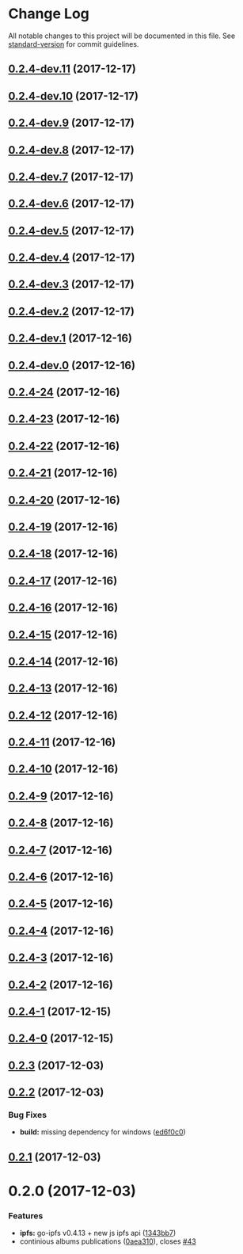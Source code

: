 # Change Log

All notable changes to this project will be documented in this file. See [standard-version](https://github.com/conventional-changelog/standard-version) for commit guidelines.

<a name="0.2.4-dev.11"></a>
## [0.2.4-dev.11](https://github.com/pathephone/pathephone-desktop/compare/v0.2.4-dev.10...v0.2.4-dev.11) (2017-12-17)



<a name="0.2.4-dev.10"></a>
## [0.2.4-dev.10](https://github.com/pathephone/pathephone-desktop/compare/v0.2.4-dev.9...v0.2.4-dev.10) (2017-12-17)



<a name="0.2.4-dev.9"></a>
## [0.2.4-dev.9](https://github.com/pathephone/pathephone-desktop/compare/v0.2.4-dev.8...v0.2.4-dev.9) (2017-12-17)



<a name="0.2.4-dev.8"></a>
## [0.2.4-dev.8](https://github.com/pathephone/pathephone-desktop/compare/v0.2.4-dev.7...v0.2.4-dev.8) (2017-12-17)



<a name="0.2.4-dev.7"></a>
## [0.2.4-dev.7](https://github.com/pathephone/pathephone-desktop/compare/v0.2.4-dev.6...v0.2.4-dev.7) (2017-12-17)



<a name="0.2.4-dev.6"></a>
## [0.2.4-dev.6](https://github.com/pathephone/pathephone-desktop/compare/v0.2.4-dev.5...v0.2.4-dev.6) (2017-12-17)



<a name="0.2.4-dev.5"></a>
## [0.2.4-dev.5](https://github.com/pathephone/pathephone-desktop/compare/v0.2.4-dev.4...v0.2.4-dev.5) (2017-12-17)



<a name="0.2.4-dev.4"></a>
## [0.2.4-dev.4](https://github.com/pathephone/pathephone-desktop/compare/v0.2.4-dev.3...v0.2.4-dev.4) (2017-12-17)



<a name="0.2.4-dev.3"></a>
## [0.2.4-dev.3](https://github.com/pathephone/pathephone-desktop/compare/v0.2.4-dev.2...v0.2.4-dev.3) (2017-12-17)



<a name="0.2.4-dev.2"></a>
## [0.2.4-dev.2](https://github.com/pathephone/pathephone-desktop/compare/v0.2.4-dev.1...v0.2.4-dev.2) (2017-12-17)



<a name="0.2.4-dev.1"></a>
## [0.2.4-dev.1](https://github.com/pathephone/pathephone-desktop/compare/v0.2.4-dev.0...v0.2.4-dev.1) (2017-12-16)



<a name="0.2.4-dev.0"></a>
## [0.2.4-dev.0](https://github.com/pathephone/pathephone-desktop/compare/v0.2.4-24...v0.2.4-dev.0) (2017-12-16)



<a name="0.2.4-24"></a>
## [0.2.4-24](https://github.com/pathephone/pathephone-desktop/compare/v0.2.4-23...v0.2.4-24) (2017-12-16)



<a name="0.2.4-23"></a>
## [0.2.4-23](https://github.com/pathephone/pathephone-desktop/compare/v0.2.4-22...v0.2.4-23) (2017-12-16)



<a name="0.2.4-22"></a>
## [0.2.4-22](https://github.com/pathephone/pathephone-desktop/compare/v0.2.4-21...v0.2.4-22) (2017-12-16)



<a name="0.2.4-21"></a>
## [0.2.4-21](https://github.com/pathephone/pathephone-desktop/compare/v0.2.4-20...v0.2.4-21) (2017-12-16)



<a name="0.2.4-20"></a>
## [0.2.4-20](https://github.com/pathephone/pathephone-desktop/compare/v0.2.4-19...v0.2.4-20) (2017-12-16)



<a name="0.2.4-19"></a>
## [0.2.4-19](https://github.com/pathephone/pathephone-desktop/compare/v0.2.4-18...v0.2.4-19) (2017-12-16)



<a name="0.2.4-18"></a>
## [0.2.4-18](https://github.com/pathephone/pathephone-desktop/compare/v0.2.4-17...v0.2.4-18) (2017-12-16)



<a name="0.2.4-17"></a>
## [0.2.4-17](https://github.com/pathephone/pathephone-desktop/compare/v0.2.4-16...v0.2.4-17) (2017-12-16)



<a name="0.2.4-16"></a>
## [0.2.4-16](https://github.com/pathephone/pathephone-desktop/compare/v0.2.4-15...v0.2.4-16) (2017-12-16)



<a name="0.2.4-15"></a>
## [0.2.4-15](https://github.com/pathephone/pathephone-desktop/compare/v0.2.4-14...v0.2.4-15) (2017-12-16)



<a name="0.2.4-14"></a>
## [0.2.4-14](https://github.com/pathephone/pathephone-desktop/compare/v0.2.4-13...v0.2.4-14) (2017-12-16)



<a name="0.2.4-13"></a>
## [0.2.4-13](https://github.com/pathephone/pathephone-desktop/compare/v0.2.4-12...v0.2.4-13) (2017-12-16)



<a name="0.2.4-12"></a>
## [0.2.4-12](https://github.com/pathephone/pathephone-desktop/compare/v0.2.4-11...v0.2.4-12) (2017-12-16)



<a name="0.2.4-11"></a>
## [0.2.4-11](https://github.com/pathephone/pathephone-desktop/compare/v0.2.4-10...v0.2.4-11) (2017-12-16)



<a name="0.2.4-10"></a>
## [0.2.4-10](https://github.com/pathephone/pathephone-desktop/compare/v0.2.4-9...v0.2.4-10) (2017-12-16)



<a name="0.2.4-9"></a>
## [0.2.4-9](https://github.com/pathephone/pathephone-desktop/compare/v0.2.4-8...v0.2.4-9) (2017-12-16)



<a name="0.2.4-8"></a>
## [0.2.4-8](https://github.com/pathephone/pathephone-desktop/compare/v0.2.4-7...v0.2.4-8) (2017-12-16)



<a name="0.2.4-7"></a>
## [0.2.4-7](https://github.com/pathephone/pathephone-desktop/compare/v0.2.4-6...v0.2.4-7) (2017-12-16)



<a name="0.2.4-6"></a>
## [0.2.4-6](https://github.com/pathephone/pathephone-desktop/compare/v0.2.4-5...v0.2.4-6) (2017-12-16)



<a name="0.2.4-5"></a>
## [0.2.4-5](https://github.com/pathephone/pathephone-desktop/compare/v0.2.4-4...v0.2.4-5) (2017-12-16)



<a name="0.2.4-4"></a>
## [0.2.4-4](https://github.com/pathephone/pathephone-desktop/compare/v0.2.4-3...v0.2.4-4) (2017-12-16)



<a name="0.2.4-3"></a>
## [0.2.4-3](https://github.com/pathephone/pathephone-desktop/compare/v0.2.4-2...v0.2.4-3) (2017-12-16)



<a name="0.2.4-2"></a>
## [0.2.4-2](https://github.com/pathephone/pathephone-desktop/compare/v0.2.4-1...v0.2.4-2) (2017-12-16)



<a name="0.2.4-1"></a>
## [0.2.4-1](https://github.com/pathephone/pathephone-desktop/compare/v0.2.4-0...v0.2.4-1) (2017-12-15)



<a name="0.2.4-0"></a>
## [0.2.4-0](https://github.com/pathephone/pathephone-desktop/compare/v0.2.3...v0.2.4-0) (2017-12-15)



<a name="0.2.3"></a>
## [0.2.3](https://github.com/pathephone/pathephone-desktop/compare/v0.2.2...v0.2.3) (2017-12-03)



<a name="0.2.2"></a>
## [0.2.2](https://github.com/pathephone/pathephone-desktop/compare/v0.2.1...v0.2.2) (2017-12-03)


### Bug Fixes

* **build:** missing dependency for windows ([ed6f0c0](https://github.com/pathephone/pathephone-desktop/commit/ed6f0c0))



<a name="0.2.1"></a>
## [0.2.1](https://github.com/pathephone/pathephone-desktop/compare/v0.2.0...v0.2.1) (2017-12-03)



<a name="0.2.0"></a>
# 0.2.0 (2017-12-03)


### Features

* **ipfs:** go-ipfs v0.4.13 + new js ipfs api ([1343bb7](https://github.com/pathephone/pathephone-desktop/commit/1343bb7))
* continious albums publications ([0aea310](https://github.com/pathephone/pathephone-desktop/commit/0aea310)), closes [#43](https://github.com/pathephone/pathephone-desktop/issues/43)
